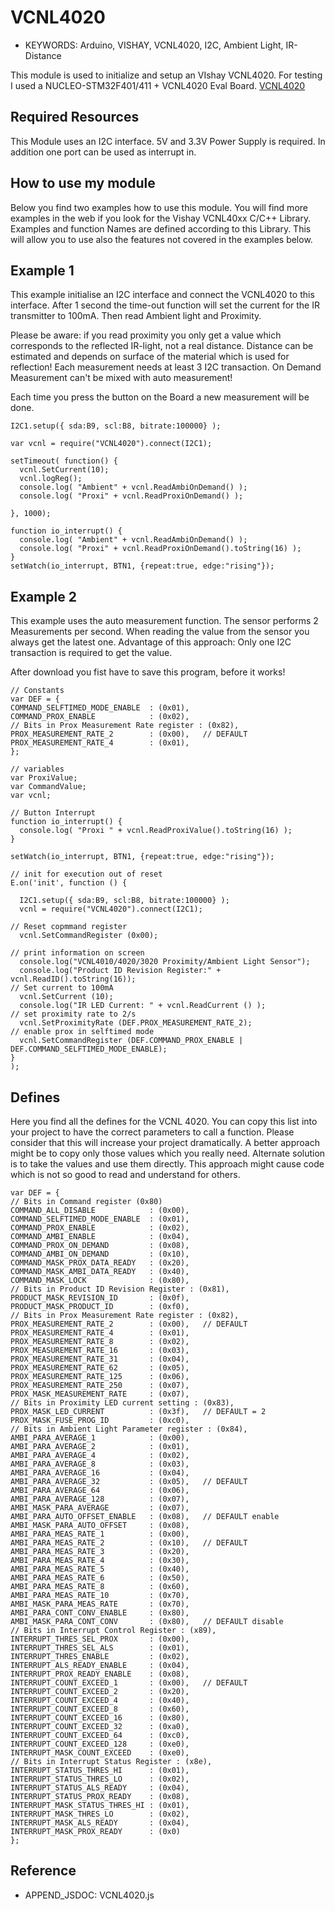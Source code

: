 <!--- Copyright (c) 2017 Joachim Klein. See the file LICENSE for copying permission. -->
VCNL4020
=====================

* KEYWORDS: Arduino, VISHAY, VCNL4020, I2C, Ambient Light, IR-Distance

This module is used to initialize and setup an VIshay VCNL4020.
For testing I used a NUCLEO-STM32F401/411 + VCNL4020 Eval Board.  [VCNL4020](/modules/VCNL4020.js) 

## Required Resources
This Module uses an I2C interface. 
5V and 3.3V Power Supply is required.
In addition one port can be used as interrupt in.

## How to use my module
Below you find two examples how to use this module.
You will find more examples in the web if you look for the Vishay VCNL40xx C/C++ Library.
Examples and function Names are defined according to this Library. 
This will allow you to use also the features not covered in the examples below.

## Example 1
This example initialise an I2C interface and connect the VCNL4020 to this interface.
After 1 second the time-out function will set the current for the IR transmitter to 100mA. 
Then read Ambient light and Proximity.

Please be aware: if you read proximity you only get a value which corresponds to the reflected IR-light, not a real distance.
Distance can be estimated and depends on surface of the material which is used for reflection!
Each measurement needs at least 3 I2C transaction.
On Demand Measurement can't be mixed with auto measurement!

Each time you press the button on the Board a new measurement will be done.

```
I2C1.setup({ sda:B9, scl:B8, bitrate:100000} );

var vcnl = require("VCNL4020").connect(I2C1);

setTimeout( function() {
  vcnl.SetCurrent(10);
  vcnl.logReg();
  console.log( "Ambient" + vcnl.ReadAmbiOnDemand() );
  console.log( "Proxi" + vcnl.ReadProxiOnDemand() );
  
}, 1000);

function io_interrupt() {
  console.log( "Ambient" + vcnl.ReadAmbiOnDemand() );
  console.log( "Proxi" + vcnl.ReadProxiOnDemand().toString(16) );
}
setWatch(io_interrupt, BTN1, {repeat:true, edge:"rising"});
```

## Example 2

This example uses the auto measurement function.
The sensor performs 2 Measurements per second.
When reading the value from the sensor you always get the latest one.
Advantage of this approach: Only one I2C transaction is required to get the value.

After download you fist have to save this program, before it works!

```
// Constants
var DEF = {
COMMAND_SELFTIMED_MODE_ENABLE  : (0x01),
COMMAND_PROX_ENABLE            : (0x02),
// Bits in Prox Measurement Rate register : (0x82),
PROX_MEASUREMENT_RATE_2        : (0x00),   // DEFAULT
PROX_MEASUREMENT_RATE_4        : (0x01),
};

// variables
var ProxiValue;
var CommandValue;
var vcnl;

// Button Interrupt
function io_interrupt() {
  console.log( "Proxi " + vcnl.ReadProxiValue().toString(16) );
}

setWatch(io_interrupt, BTN1, {repeat:true, edge:"rising"});

// init for execution out of reset
E.on('init', function () {

  I2C1.setup({ sda:B9, scl:B8, bitrate:100000} );
  vcnl = require("VCNL4020").connect(I2C1);

// Reset copmmand register
  vcnl.SetCommandRegister (0x00);
  
// print information on screen
  console.log("VCNL4010/4020/3020 Proximity/Ambient Light Sensor");
  console.log("Product ID Revision Register:" + vcnl.ReadID().toString(16));
// Set current to 100mA
  vcnl.SetCurrent (10);
  console.log("IR LED Current: " + vcnl.ReadCurrent () );
// set proximity rate to 2/s
  vcnl.SetProximityRate (DEF.PROX_MEASUREMENT_RATE_2); 
// enable prox in selftimed mode
  vcnl.SetCommandRegister (DEF.COMMAND_PROX_ENABLE | DEF.COMMAND_SELFTIMED_MODE_ENABLE);
}
);

```

## Defines
Here you find all the defines for the VCNL 4020. You can copy this list into your project to have the correct parameters to call a function.
Please consider that this will increase your project dramatically. A better approach might be to copy only those values which you really need.
Alternate solution is to take the values and use them directly. This approach might cause code which is not so good to read and understand for others.

```
var DEF = {
// Bits in Command register (0x80)
COMMAND_ALL_DISABLE            : (0x00),
COMMAND_SELFTIMED_MODE_ENABLE  : (0x01),
COMMAND_PROX_ENABLE            : (0x02),
COMMAND_AMBI_ENABLE            : (0x04),
COMMAND_PROX_ON_DEMAND         : (0x08),
COMMAND_AMBI_ON_DEMAND         : (0x10),
COMMAND_MASK_PROX_DATA_READY   : (0x20),
COMMAND_MASK_AMBI_DATA_READY   : (0x40),
COMMAND_MASK_LOCK 			   : (0x80),
// Bits in Product ID Revision Register : (0x81),
PRODUCT_MASK_REVISION_ID       : (0x0f),
PRODUCT_MASK_PRODUCT_ID        : (0xf0),
// Bits in Prox Measurement Rate register : (0x82),
PROX_MEASUREMENT_RATE_2        : (0x00),   // DEFAULT
PROX_MEASUREMENT_RATE_4        : (0x01),
PROX_MEASUREMENT_RATE_8        : (0x02),
PROX_MEASUREMENT_RATE_16       : (0x03),
PROX_MEASUREMENT_RATE_31       : (0x04),
PROX_MEASUREMENT_RATE_62       : (0x05),
PROX_MEASUREMENT_RATE_125      : (0x06),
PROX_MEASUREMENT_RATE_250      : (0x07),
PROX_MASK_MEASUREMENT_RATE     : (0x07),
// Bits in Proximity LED current setting : (0x83),
PROX_MASK_LED_CURRENT          : (0x3f),   // DEFAULT = 2
PROX_MASK_FUSE_PROG_ID         : (0xc0),
// Bits in Ambient Light Parameter register : (0x84),
AMBI_PARA_AVERAGE_1            : (0x00),
AMBI_PARA_AVERAGE_2            : (0x01),
AMBI_PARA_AVERAGE_4            : (0x02),
AMBI_PARA_AVERAGE_8            : (0x03),
AMBI_PARA_AVERAGE_16           : (0x04),
AMBI_PARA_AVERAGE_32           : (0x05),   // DEFAULT
AMBI_PARA_AVERAGE_64           : (0x06),
AMBI_PARA_AVERAGE_128          : (0x07),
AMBI_MASK_PARA_AVERAGE         : (0x07),
AMBI_PARA_AUTO_OFFSET_ENABLE   : (0x08),   // DEFAULT enable
AMBI_MASK_PARA_AUTO_OFFSET     : (0x08),
AMBI_PARA_MEAS_RATE_1          : (0x00),
AMBI_PARA_MEAS_RATE_2          : (0x10),   // DEFAULT
AMBI_PARA_MEAS_RATE_3          : (0x20),
AMBI_PARA_MEAS_RATE_4          : (0x30),
AMBI_PARA_MEAS_RATE_5          : (0x40),
AMBI_PARA_MEAS_RATE_6          : (0x50),
AMBI_PARA_MEAS_RATE_8          : (0x60),
AMBI_PARA_MEAS_RATE_10         : (0x70),
AMBI_MASK_PARA_MEAS_RATE       : (0x70),
AMBI_PARA_CONT_CONV_ENABLE     : (0x80),
AMBI_MASK_PARA_CONT_CONV       : (0x80),   // DEFAULT disable
// Bits in Interrupt Control Register : (x89),
INTERRUPT_THRES_SEL_PROX       : (0x00),
INTERRUPT_THRES_SEL_ALS        : (0x01),
INTERRUPT_THRES_ENABLE         : (0x02),
INTERRUPT_ALS_READY_ENABLE     : (0x04),
INTERRUPT_PROX_READY_ENABLE    : (0x08),
INTERRUPT_COUNT_EXCEED_1       : (0x00),   // DEFAULT
INTERRUPT_COUNT_EXCEED_2       : (0x20),
INTERRUPT_COUNT_EXCEED_4       : (0x40),
INTERRUPT_COUNT_EXCEED_8       : (0x60),
INTERRUPT_COUNT_EXCEED_16      : (0x80),
INTERRUPT_COUNT_EXCEED_32      : (0xa0),
INTERRUPT_COUNT_EXCEED_64      : (0xc0),
INTERRUPT_COUNT_EXCEED_128     : (0xe0),
INTERRUPT_MASK_COUNT_EXCEED    : (0xe0),
// Bits in Interrupt Status Register : (x8e),
INTERRUPT_STATUS_THRES_HI      : (0x01),
INTERRUPT_STATUS_THRES_LO      : (0x02),
INTERRUPT_STATUS_ALS_READY     : (0x04),
INTERRUPT_STATUS_PROX_READY    : (0x08),
INTERRUPT_MASK_STATUS_THRES_HI : (0x01),
INTERRUPT_MASK_THRES_LO        : (0x02),
INTERRUPT_MASK_ALS_READY       : (0x04),
INTERRUPT_MASK_PROX_READY      : (0x0)
};

```
  Reference
  ---------

  * APPEND_JSDOC: VCNL4020.js